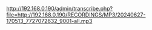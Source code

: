 http://192.168.0.190/admin/transcribe.php?file=http://192.168.0.190/RECORDINGS/MP3/20240627-170513_7727072632_9001-all.mp3